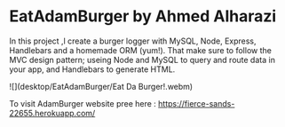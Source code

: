 
# EatAdamBurger by Ahmed Alharazi

In this project ,l create a burger logger with MySQL, Node, Express, Handlebars and a homemade ORM (yum!). That make  sure to follow the MVC design pattern; useing Node and MySQL to query and route data in your app, and Handlebars to generate  HTML.

![](desktop/EatAdamBurger/Eat Da Burger!.webm)


To visit AdamBurger website pree here : https://fierce-sands-22655.herokuapp.com/

